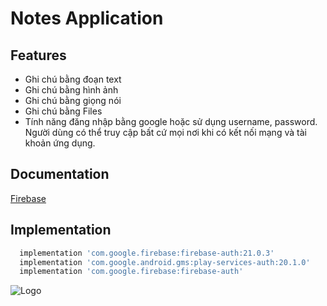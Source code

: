 # Notes Application
## Features

 - Ghi chú bằng đoạn text
 - Ghi chú bằng hình ảnh
 - Ghi chú bằng giọng nói
 - Ghi chú bằng Files
 - Tính năng đăng nhập bằng google hoặc sử dụng username, password. Người dùng có thể truy cập bất cứ mọi nơi khi có kết nối mạng và tài khoản ứng dụng.
## Documentation

[Firebase](https://firebase.google.com/)

## Implementation
```bash
  implementation 'com.google.firebase:firebase-auth:21.0.3'
  implementation 'com.google.android.gms:play-services-auth:20.1.0'
  implementation 'com.google.firebase:firebase-auth'


```
![Logo](https://cdn-icons.flaticon.com/png/250/300/premium/741835.png?token=exp=1650542043~hmac=c233d146f8451bd7ecfa9b7664ae0379)
